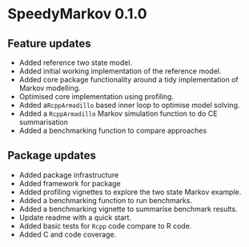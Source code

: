# SpeedyMarkov 0.1.0

## Feature updates

* Added reference two state model.
* Added initial working implementation of the reference model.
* Added core package functionality around a tidy implementation of Markov modelling.
* Optimised core implementation using profiling.
* Added a`RcppArmadillo` based inner loop to optimise model solving.
* Added a `RcppArmadillo` Markov simulation function to do CE summarisation
* Added a benchmarking function to compare approaches

## Package updates

* Added package infrastructure
* Added framework for package
* Added profiling vignettes to explore the two state Markov example. 
* Added a benchmarking function to run benchmarks.
* Added a benchmarking vignette to summarise benchmark results.
* Update readme with a quick start.
* Added basic tests for `Rcpp` code compare to R code.
* Added C and code coverage.

